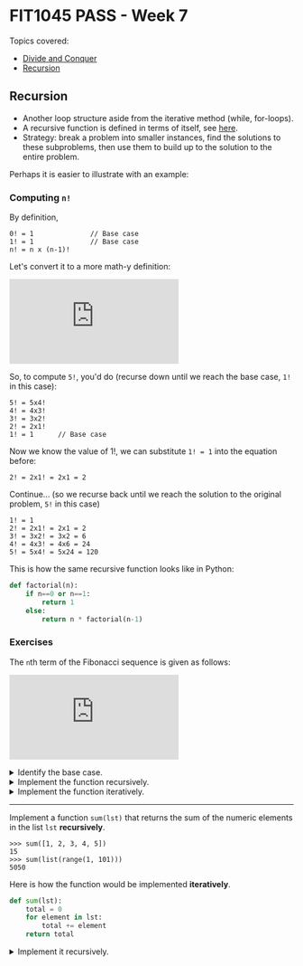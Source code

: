 # FIT1045 PASS - Week 7


Topics covered:

* [Divide and Conquer](#divide-and-conquer)
* [Recursion](#recursion)


## Recursion

* Another loop structure aside from the iterative method (while, for-loops).
* A recursive function is defined in terms of itself, see [here](#computing-n).
* Strategy: break a problem into smaller instances, find the solutions to these subproblems, then use them to build up to the solution to the entire problem.


Perhaps it is easier to illustrate with an example:


### Computing `n!`

By definition,

```
0! = 1              // Base case
1! = 1              // Base case
n! = n x (n-1)!
```

Let's convert it to a more math-y definition:

![equation](https://latex.codecogs.com/png.latex?%5Cbg_white%20n%21%20%3D%20%5Cbegin%7Bcases%7D%201%20%26%20%5Ctext%7B%2C%20if%20n%20%3D%200%20or%20n%20%3D%201%2C%7D%20%5C%5C%20n%20%5Ccdot%20%28n-1%29%21%20%26%20%5Ctext%7B%2C%20otherwise.%7D%20%5Cend%7Bcases%7D)


So, to compute `5!`, you'd do (recurse down until we reach the base case, `1!` in this case):
```
5! = 5x4!
4! = 4x3!
3! = 3x2!
2! = 2x1!
1! = 1      // Base case
```

Now we know the value of 1!, we can substitute `1! = 1` into the equation before:

```
2! = 2x1! = 2x1 = 2
```

Continue... (so we recurse back until we reach the solution to the original problem, `5!` in this case)

```
1! = 1
2! = 2x1! = 2x1 = 2
3! = 3x2! = 3x2 = 6
4! = 4x3! = 4x6 = 24
5! = 5x4! = 5x24 = 120
```

This is how the same recursive function looks like in Python:

```py
def factorial(n):
    if n==0 or n==1:
        return 1
    else:
        return n * factorial(n-1)
```


### Exercises

The `n`th term of the Fibonacci sequence is given as follows:

![equation](https://latex.codecogs.com/png.latex?%5Cbg_white%20F_n%20%3D%20%5Cbegin%7Bcases%7D%200%20%26%20%5Ctext%7B%2C%20if%20n%20%3D%201%2C%7D%20%5C%5C%201%20%26%20%5Ctext%7B%2C%20if%20n%20%3D%202%2C%7D%20%5C%5C%20F_%7Bn-1%7D%20&plus;%20F_%7Bn-2%7D%20%26%20%5Ctext%7B%2C%20otherwise.%7D%20%5Cend%7Bcases%7D)

<details>
<summary>Identify the base case.</summary>

When `n` is 1 or 2.

</details>

<details>
<summary>Implement the function recursively.
</summary>

```py
def fibonacci(n):
    if n == 1:
        return 0
    elif n == 2:
        return 1
    else:
        return fibonacci(n-1) + fibonacci(n-2)
```

<details>
<summary>Identify the Big-O time complexity of the above implementation.</summary>

`O(2^N)`, where `N` is the input `n`.
</details>
</details>

<details>
<summary>Implement the function iteratively.</summary>

You see here, this function is easier to reason about **recursively**, isn't it?

There are functions better implemented iteratively. Conversely, there are also functions better implemented recursively. Know your tools!

```py
def fibonacci(n):
    a = 0, b = 1
    for _ in range(n-1):
        a, b = b, a+b
    return a
```

<details>
<summary>Identify the Big-O time complexity of this implementation.</summary>

`O(N)`, where `N` is the input `n`.
</details>
</details>

***

Implement a function `sum(lst)` that returns the sum of the numeric elements in the list `lst` **recursively**.

```
>>> sum([1, 2, 3, 4, 5])
15
>>> sum(list(range(1, 101)))
5050
```

Here is how the function would be implemented **iteratively**.

```py
def sum(lst):
    total = 0
    for element in lst:
        total += element
    return total
```

<details>
<summary>Implement it recursively.</summary>

```py
def sum(lst):
    if lst == []:
        return 0
    else:
        return lst[0] + sum(lst[1:])
```

Note that this solution does not compute the sum in `O(N)` time, where `N == len(lst)`.

<details>
<summary>Compute the Big-O time complexity of this solution.</summary>

`O(N^2)`, where `N == len(lst)`.

The function will be called `N` times, on each call, a slice of size `N-1` (`N` here refers to the `len(lst)` of the current call) will be created.

So, in total, the length of the slices created is `(N-1) + (N-2) + ... + 1`, which is an A.P. series. The steps taken is in `O(N^2)`.

Can you propose a `O(N)` time **recursive** solution?
</details>
</details>
